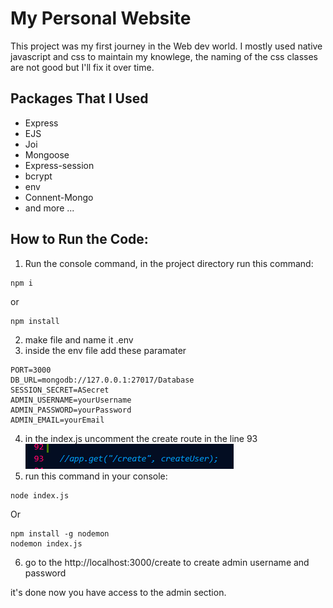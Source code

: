 # My Personal Website

This project was my first journey in the Web dev world.
I mostly used native javascript and css to maintain my knowlege,
the naming of the css classes are not good but I'll fix it over time.
 

## Packages That I Used

* Express
* EJS
* Joi
* Mongoose
* Express-session
* bcrypt
* env
* Connent-Mongo
* and more ...

## How to Run the Code:

1. Run the console command, in the project directory run this command:
```console
npm i
```
or
```console
npm install
```
2. make file and name it .env
3. inside the env file add these paramater
```env
PORT=3000
DB_URL=mongodb://127.0.0.1:27017/Database
SESSION_SECRET=ASecret
ADMIN_USERNAME=yourUsername
ADMIN_PASSWORD=yourPassword
ADMIN_EMAIL=yourEmail
```
4. in the index.js uncomment the create route in the line 93
![route](media/line93.png)
5. run this command in your console:
```console
node index.js
```
Or 
```console
npm install -g nodemon
nodemon index.js
```
6. go to the http://localhost:3000/create to create admin username and password

it's done now you have access to the admin section.
